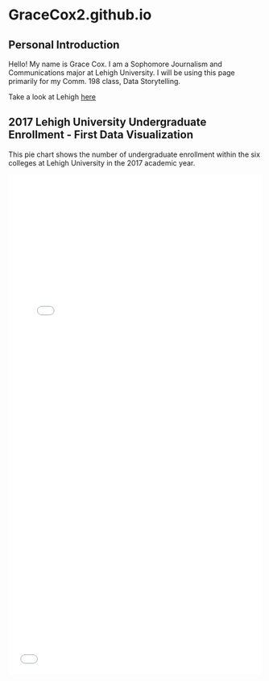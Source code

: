 # GraceCox2.github.io
## **Personal Introduction**

Hello! My name is Grace Cox. I am a Sophomore Journalism and Communications major at Lehigh University. I will be using this page primarily for my Comm. 198 class, Data Storytelling. 


Take a look at Lehigh [here](https://www1.lehigh.edu/)


## 2017 Lehigh University Undergraduate Enrollment - First Data Visualization
This pie chart shows the number of undergraduate enrollment within the six colleges at Lehigh University in the 2017 academic year.


<iframe title="Chart: 2017 Lehigh University Undergraduate Enrollment" aria-describedby="This pie chart shows the number of undergraduate enrollment in the six colleges at Lehigh University in 2017. The College of Arts &amp; Sciences had the largest enrollment." id="datawrapper-chart-9B3JZ" src="//datawrapper.dwcdn.net/9B3JZ/1/" scrolling="no" frameborder="0" style="width: 0; min-width: 100% !important;" height="591"></iframe><script type="text/javascript">!function(){"use strict";window.addEventListener("message",function(a){if(void 0!==a.data["datawrapper-height"])for(var t in a.data["datawrapper-height"]){var e=document.getElementById("datawrapper-chart-"+t);e&&(e.style.height=a.data["datawrapper-height"][t]+"px")}})}();</script>
 
<iframe title="Chart: 2017 Lehigh Undergraduate Homes" aria-describedby="This bar chart shows where the Lehigh University undergraduate class of 2017 comes from. The largest portion of students come from the New York and New Jersey areas." id="datawrapper-chart-fF9tV" src="//datawrapper.dwcdn.net/fF9tV/1/" scrolling="no" frameborder="0" style="width: 0; min-width: 100% !important;" height="400"></iframe><script type="text/javascript">!function(){"use strict";window.addEventListener("message",function(a){if(void 0!==a.data["datawrapper-height"])for(var t in a.data["datawrapper-height"]){var e=document.getElementById("datawrapper-chart-"+t);e&&(e.style.height=a.data["datawrapper-height"][t]+"px")}})}();</script>
